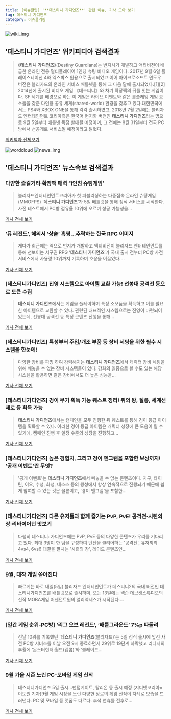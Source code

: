 ```yaml
---
title: (이슈클립) '**데스티니 가디언즈**' 관련 이슈, 기사 모아 보기
tag: 데스티니 가디언즈
category: 이슈클리핑
---
```

![wiki_img](https://user-images.githubusercontent.com/42597476/44503234-41136a80-a6d0-11e8-9071-6fc6418eafe4.png)
## **'**데스티니 가디언즈**'** 위키피디아 검색결과
>《**데스티니 가디언즈**》(Destiny Guardians)는 번지사가 개발하고 액티비전이 배급한 온라인 전용 멀티플레이어 1인칭 슈팅 비디오 게임이다. 2017년 9월 6일 플레이스테이션 4와 엑스박스 원용으로 출시되었고 이어 마이크로소프트 윈도우 버전은 블리자드의 온라인 서비스 배틀넷을 통해 그 다음 달에 출시되었다.[1][2] 2014년에 출시된 비디오 게임 《데스티니》와 차기 확장팩의 뒤를 잇는 게임이다. SF 세계를 배경으로 하는 이 게임은 라이브 이벤트와 같은 롤플레잉 게임 요소들을 갖춘 다인용 공유 세계(shared-world) 환경을 갖추고 있다.대한민국에서는 PS4와 XBOX ONE을 통해 각각 출시하였고, 2018년 7월 2일에는 블리자드 엔터테인먼트 코리아측은 한국어 현지화 버전인 **데스티니 가디언즈**라는 명으로 9월 5일부터 배틀넷 독점 발매될 예정이며, 그 전에는 8월 31일부터 전국 PC방에서 선공개로 서비스될 예정이라고 밝혔다.

<a href="https://ko.wikipedia.org/wiki/데스티니 가디언즈" target="_blank">위키백과 전체보기</a>

![wordcloud](https://s3.ap-northeast-2.amazonaws.com/lyrics101-wordcloud/2018-09-05-1536090860.png)
![news_img](https://user-images.githubusercontent.com/42597476/44507050-1206f400-a6e4-11e8-8d98-7ffbfebb353f.png)
## **'**데스티니 가디언즈**'** 뉴스속보 검색결과
### 다양한 즐길거리·확장팩 매력 ‘1인칭 슈팅게임’

>블리자드엔터테인먼트코리아가 첫 퍼블리싱하는 다중접속 온라인 슈팅게임(MMOFPS) ‘**데스티니 가디언즈**’가 5일 배틀넷을 통해 정식 서비스를 시작한다. 사전 테스트에서 PC방 점유율 10위에 오르며 성공 가능성을...

<a href="http://sports.donga.com/3/all/20180903/91820290/3" target="_blank">기사 전체 보기</a>

### ‘뮤 레전드’, 해외서 ‘상술’ 혹평…추락하는 한국 RPG 이미지

>게다가 최근에는 역으로 번지가 개발하고 액티비전이 블리자드 엔터테인먼트를 통해 선보이는 서구권 RPG ‘**데스티니 가디언즈**’가 국내 출시 전부터 PC방 사전 서비스에서 사용량 10위까지 기록하며 호응을 이끌었다....

<a href="http://www.kukinews.com/news/article.html?no=582257" target="_blank">기사 전체 보기</a>

### [데스티니가디언즈] 진영 시스템으로 아이템 교환 가능! 선봉대 공격전 등으로 토큰 수집

>**데스티니 가디언즈**에서는 게임을 플레이하며 특정 소모품을 획득하고 이를 필요한 아이템으로 교환할 수 있다. 관련된 대표적인 시스템으로는 진영이 마련되어 있는데, 선봉대 공격전 등 특정 콘텐츠 진행을 통해...

<a href="http://www.inven.co.kr/webzine/news/?news=206480&site=destinyguardians" target="_blank">기사 전체 보기</a>

### [데스티니가디언즈] 특성부터 주입/개조 부품 등 장비 세팅을 위한 필수 시스템을 한눈에!

>다양한 장비를 파밍 하여 강력해지는 **데스티니 가디언즈**에서 캐릭터 장비 세팅을 위해 빼놓을 수 없는 장비 시스템들이 있다. 강화의 일종으로 볼 수도 있는 해당 시스템을 활용하면 같은 장비에서도 더 높은 성능을...

<a href="http://www.inven.co.kr/webzine/news/?news=206481&site=destinyguardians" target="_blank">기사 전체 보기</a>

### [데스티니가디언즈] 경이 무기 획득 가능 퀘스트 정리! 쥐의 왕, 질풍, 세계선 제로 등 획득 가능

>**데스티니 가디언즈**에서는 캠페인을 모두 진행한 뒤 퀘스트를 통해 경이 등급 아이템을 획득할 수 있다. 이러한 경이 등급 아이템은 캐릭터 성장에 큰 도움이 될 수 있기에, 캠페인 진행 후 일정 수준의 성장을 진행하고...

<a href="http://www.inven.co.kr/webzine/news/?news=206531&site=destinyguardians" target="_blank">기사 전체 보기</a>

### [데스티니가디언즈] 높은 경험치, 그리고 경이 엔그램을 포함한 보상까지! '공개 이벤트'란 무엇?

>'공개 이벤트'는 **데스티니 가디언즈**에서 빼놓을 수 없는 콘텐츠이다. 지구, 타이탄, 이오, 수성, 화성, 네소스 등의 행성에서 항상 연속적으로 진행되기 때문에 쉽게 참여할 수 있는 것은 물론이고, '경이 엔그램'을 포함한...

<a href="http://www.inven.co.kr/webzine/news/?news=206529&site=destinyguardians" target="_blank">기사 전체 보기</a>

### [데스티니가디언즈] 다른 유저들과 함께 즐기는 PvP, PvE! 공격전·시련의 장·리바이어던 맛보기

>다행히 데스티니: 가디언즈에는 PvP, PvE 등의 다양한 콘텐츠가 우리를 기다리고 있다. 최대 3명이 한 팀을 구성하여 던전을 클리어하는 '공격전', 유저끼리 4vs4, 6vs6 대결을 펼치는 '시련의 장', 레이드 콘텐츠인...

<a href="http://www.inven.co.kr/webzine/news/?news=206110&site=destinyguardians" target="_blank">기사 전체 보기</a>

### 9월, 대작 게임 쏟아진다

>빠르게는 바로 내일(5일) 블리자드 엔터테인먼트가 데스티니2의 국내 버전인 데스티니가디언즈를 배틀넷으로 출시하며, 오는 13일에는 넥슨 데브캣스튜디오의 신작 MOBA게임 어센던트원의 얼리액세스가 시작된다....

<a href="http://www.gameple.co.kr/news/articleView.html?idxno=143773" target="_blank">기사 전체 보기</a>

### [일간 게임 순위-PC방] ‘리그 오브 레전드’, ‘배틀그라운드’ 7%p 따돌려

>전날 10위를 기록했던 ‘**데스티니 가디언즈**(블리자드)’는 5일 정식 출시에 앞선 사전 PC방 서비스를 이날 오전 9시 종료하면서 29위로 19단계 하락했고 리니지의 추월에 ‘몬스터헌터:월드(캡콤)’와 ‘블레이드...

<a href="http://www.kukinews.com/news/article.html?no=582516" target="_blank">기사 전체 보기</a>

### 9월 가을 시즌 노린 PC-모바일 게임 신작

>데스티니가디언즈 5일 출시...팬텀게이트, 탈리온 등 출시 예정 (지디넷코리아=이도원 기자)9월 게임 시장을 노린 다양한 장르의 게임 신작이 차례로 모습을 드러낸다. PC 및 모바일 등 랫폼도 다르다. 추석 연휴를 전후로...

<a href="http://www.zdnet.co.kr/ArticleView.asp?artice_id=20180904101112" target="_blank">기사 전체 보기</a>


